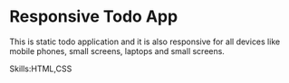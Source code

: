 <h1>Responsive Todo App</h1>
<p>This is static todo application and it is also responsive for all devices like mobile phones, small screens, laptops and small screens.</p>
<p>Skills:HTML,CSS</p>
